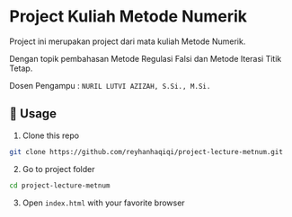 # Project Kuliah Metode Numerik

Project ini merupakan project dari mata kuliah Metode Numerik.

Dengan topik pembahasan Metode Regulasi Falsi dan Metode Iterasi Titik Tetap.

Dosen Pengampu : `NURIL LUTVI AZIZAH, S.Si., M.Si.`

## 🚀 Usage

1. Clone this repo
```bash
git clone https://github.com/reyhanhaqiqi/project-lecture-metnum.git
```

2. Go to project folder
```bash
cd project-lecture-metnum
```

3. Open `index.html` with your favorite browser

